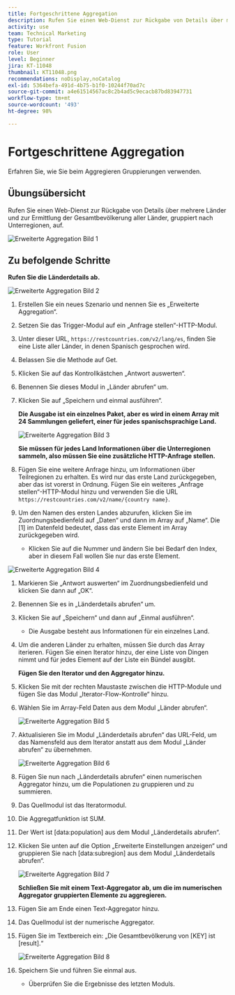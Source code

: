 ```yaml
---
title: Fortgeschrittene Aggregation
description: Rufen Sie einen Web-Dienst zur Rückgabe von Details über mehrere Länder und zur Identifizierung der Bevölkerung, gruppiert nach Unterregionen, auf.
activity: use
team: Technical Marketing
type: Tutorial
feature: Workfront Fusion
role: User
level: Beginner
jira: KT-11048
thumbnail: KT11048.png
recommendations: noDisplay,noCatalog
exl-id: 5364befa-491d-4b75-b1f0-10244f70ad7c
source-git-commit: a4e61514567ac8c2b4ad5c9ecacb87bd83947731
workflow-type: tm+mt
source-wordcount: '493'
ht-degree: 98%

---
```


# Fortgeschrittene Aggregation

Erfahren Sie, wie Sie beim Aggregieren Gruppierungen verwenden.

## Übungsübersicht

Rufen Sie einen Web-Dienst zur Rückgabe von Details über mehrere Länder und zur Ermittlung der Gesamtbevölkerung aller Länder, gruppiert nach Unterregionen, auf.

![Erweiterte Aggregation Bild 1](../12-exercises/assets/advanced-aggregation-walkthrough-1.png)

## Zu befolgende Schritte

**Rufen Sie die Länderdetails ab.**

![Erweiterte Aggregation Bild 2](../12-exercises/assets/advanced-aggregation-walkthrough-2.png)

1. Erstellen Sie ein neues Szenario und nennen Sie es „Erweiterte Aggregation“.
1. Setzen Sie das Trigger-Modul auf ein „Anfrage stellen“-HTTP-Modul.
1. Unter dieser URL, `https://restcountries.com/v2/lang/es`, finden Sie eine Liste aller Länder, in denen Spanisch gesprochen wird.
1. Belassen Sie die Methode auf Get.
1. Klicken Sie auf das Kontrollkästchen „Antwort auswerten“.
1. Benennen Sie dieses Modul in „Länder abrufen“ um.
1. Klicken Sie auf „Speichern und einmal ausführen“.

   **Die Ausgabe ist ein einzelnes Paket, aber es wird in einem Array mit 24 Sammlungen geliefert, einer für jedes spanischsprachige Land.**

   ![Erweiterte Aggregation Bild 3](../12-exercises/assets/advanced-aggregation-walkthrough-3.png)

   **Sie müssen für jedes Land Informationen über die Unterregionen sammeln, also müssen Sie eine zusätzliche HTTP-Anfrage stellen.**

1. Fügen Sie eine weitere Anfrage hinzu, um Informationen über Teilregionen zu erhalten. Es wird nur das erste Land zurückgegeben, aber das ist vorerst in Ordnung. Fügen Sie ein weiteres „Anfrage stellen“-HTTP-Modul hinzu und verwenden Sie die URL `https://restcountries.com/v2/name/{country name}`.
1. Um den Namen des ersten Landes abzurufen, klicken Sie im Zuordnungsbedienfeld auf „Daten“ und dann im Array auf „Name“. Die [1] im Datenfeld bedeutet, dass das erste Element im Array zurückgegeben wird.

   + Klicken Sie auf die Nummer und ändern Sie bei Bedarf den Index, aber in diesem Fall wollen Sie nur das erste Element.

![Erweiterte Aggregation Bild 4](../12-exercises/assets/advanced-aggregation-walkthrough-4.png)

1. Markieren Sie „Antwort auswerten“ im Zuordnungsbedienfeld und klicken Sie dann auf „OK“.
1. Benennen Sie es in „Länderdetails abrufen“ um.
1. Klicken Sie auf „Speichern“ und dann auf „Einmal ausführen“.

   + Die Ausgabe besteht aus Informationen für ein einzelnes Land.

1. Um die anderen Länder zu erhalten, müssen Sie durch das Array iterieren. Fügen Sie einen Iterator hinzu, der eine Liste von Dingen nimmt und für jedes Element auf der Liste ein Bündel ausgibt.

   **Fügen Sie den Iterator und den Aggregator hinzu.**

1. Klicken Sie mit der rechten Maustaste zwischen die HTTP-Module und fügen Sie das Modul „Iterator-Flow-Kontrolle“ hinzu.
1. Wählen Sie im Array-Feld Daten aus dem Modul „Länder abrufen“.

   ![Erweiterte Aggregation Bild 5](../12-exercises/assets/advanced-aggregation-walkthrough-5.png)

1. Aktualisieren Sie im Modul „Länderdetails abrufen“ das URL-Feld, um das Namensfeld aus dem Iterator anstatt aus dem Modul „Länder abrufen“ zu übernehmen.

   ![Erweiterte Aggregation Bild 6](../12-exercises/assets/advanced-aggregation-walkthrough-6.png)

1. Fügen Sie nun nach „Länderdetails abrufen“ einen numerischen Aggregator hinzu, um die Populationen zu gruppieren und zu summieren.
1. Das Quellmodul ist das Iteratormodul.
1. Die Aggregatfunktion ist SUM.
1. Der Wert ist [data:population] aus dem Modul „Länderdetails abrufen“.
1. Klicken Sie unten auf die Option „Erweiterte Einstellungen anzeigen“ und gruppieren Sie nach [data:subregion] aus dem Modul „Länderdetails abrufen“.

   ![Erweiterte Aggregation Bild 7](../12-exercises/assets/advanced-aggregation-walkthrough-7.png)

   **Schließen Sie mit einem Text-Aggregator ab, um die im numerischen Aggregator gruppierten Elemente zu aggregieren.**

1. Fügen Sie am Ende einen Text-Aggregator hinzu.
1. Das Quellmodul ist der numerische Aggregator.
1. Fügen Sie im Textbereich ein: „Die Gesamtbevölkerung von [KEY] ist [result].“

   ![Erweiterte Aggregation Bild 8](../12-exercises/assets/advanced-aggregation-walkthrough-8.png)

1. Speichern Sie und führen Sie einmal aus.

   + Überprüfen Sie die Ergebnisse des letzten Moduls.

